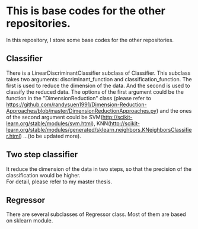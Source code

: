 # This is base codes for the other repositories.
In this repository, I store some base codes for the other repositories.


## Classifier
There is a LinearDiscriminantClassifier subclass of Classifier. This subclass takes two 
arguments: discriminant_function and classification_function. The first is used to reduce the 
dimension of the data. And the second is used to classify the reduced data.
The options of the first argument could be the function in the "DimensionReduction" class 
(please refer to https://github.com/randysuen1991/Dimension-Reduction-Approaches/blob/master/DimensionReductionApproaches.py)
and the ones of the second argument could be SVM(http://scikit-learn.org/stable/modules/svm.html), 
KNN(http://scikit-learn.org/stable/modules/generated/sklearn.neighbors.KNeighborsClassifier.html) ...(to be updated more).

## Two step classifier
It reduce the dimension of the data in two steps, so that the precision of the classification would be 
higher. <br>
For detail, please refer to my master thesis.

## Regressor
There are several subclasses of Regressor class. Most of them are based on sklearn module.